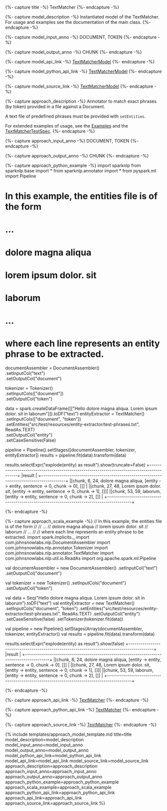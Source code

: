 {%- capture title -%}
TextMatcher
{%- endcapture -%}

{%- capture model_description -%}
Instantiated model of the TextMatcher.
For usage and examples see the documentation of the main class.
{%- endcapture -%}

{%- capture model_input_anno -%}
DOCUMENT, TOKEN
{%- endcapture -%}

{%- capture model_output_anno -%}
CHUNK
{%- endcapture -%}

{%- capture model_api_link -%}
[TextMatcherModel](/api/com/johnsnowlabs/nlp/annotators/TextMatcherModel)
{%- endcapture -%}

{%- capture model_python_api_link -%}
[TextMatcherModel](/api/python/reference/autosummary/sparknlp/annotator/matcher/text_matcher/index.html#sparknlp.annotator.matcher.text_matcher.TextMatcherModel)
{%- endcapture -%}

{%- capture model_source_link -%}
[TextMatcherModel](https://github.com/JohnSnowLabs/spark-nlp/tree/master/src/main/scala/com/johnsnowlabs/nlp/annotators/TextMatcherModel.scala)
{%- endcapture -%}

{%- capture approach_description -%}
Annotator to match exact phrases (by token) provided in a file against a Document.

A text file of predefined phrases must be provided with `setEntities`.


For extended examples of usage, see the [Examples](https://github.com/JohnSnowLabs/spark-nlp/blob/master/example/python/annotation/text/english/text-matcher-pipeline/extractor.ipynb)
and the [TextMatcherTestSpec](https://github.com/JohnSnowLabs/spark-nlp/blob/master/src/test/scala/com/johnsnowlabs/nlp/annotators/TextMatcherTestSpec.scala).
{%- endcapture -%}

{%- capture approach_input_anno -%}
DOCUMENT, TOKEN
{%- endcapture -%}

{%- capture approach_output_anno -%}
CHUNK
{%- endcapture -%}

{%- capture approach_python_example -%}
import sparknlp
from sparknlp.base import *
from sparknlp.annotator import *
from pyspark.ml import Pipeline
# In this example, the entities file is of the form
#
# ...
# dolore magna aliqua
# lorem ipsum dolor. sit
# laborum
# ...
#
# where each line represents an entity phrase to be extracted.

documentAssembler = DocumentAssembler() \
    .setInputCol("text") \
    .setOutputCol("document")

tokenizer = Tokenizer() \
    .setInputCols(["document"]) \
    .setOutputCol("token")

data = spark.createDataFrame([["Hello dolore magna aliqua. Lorem ipsum dolor. sit in laborum"]]).toDF("text")
entityExtractor = TextMatcher() \
    .setInputCols(["document", "token"]) \
    .setEntities("src/test/resources/entity-extractor/test-phrases.txt", ReadAs.TEXT) \
    .setOutputCol("entity") \
    .setCaseSensitive(False)

pipeline = Pipeline().setStages([documentAssembler, tokenizer, entityExtractor])
results = pipeline.fit(data).transform(data)

results.selectExpr("explode(entity) as result").show(truncate=False)
+------------------------------------------------------------------------------------------+
|result                                                                                    |
+------------------------------------------------------------------------------------------+
|[chunk, 6, 24, dolore magna aliqua, [entity -> entity, sentence -> 0, chunk -> 0], []]    |
|[chunk, 27, 48, Lorem ipsum dolor. sit, [entity -> entity, sentence -> 0, chunk -> 1], []]|
|[chunk, 53, 59, laborum, [entity -> entity, sentence -> 0, chunk -> 2], []]               |
+------------------------------------------------------------------------------------------+

{%- endcapture -%}

{%- capture approach_scala_example -%}
// In this example, the entities file is of the form
//
// ...
// dolore magna aliqua
// lorem ipsum dolor. sit
// laborum
// ...
//
// where each line represents an entity phrase to be extracted.
import spark.implicits._
import com.johnsnowlabs.nlp.DocumentAssembler
import com.johnsnowlabs.nlp.annotator.Tokenizer
import com.johnsnowlabs.nlp.annotator.TextMatcher
import com.johnsnowlabs.nlp.util.io.ReadAs
import org.apache.spark.ml.Pipeline

val documentAssembler = new DocumentAssembler()
  .setInputCol("text")
  .setOutputCol("document")

val tokenizer = new Tokenizer()
  .setInputCols("document")
  .setOutputCol("token")

val data = Seq("Hello dolore magna aliqua. Lorem ipsum dolor. sit in laborum").toDF("text")
val entityExtractor = new TextMatcher()
  .setInputCols("document", "token")
  .setEntities("src/test/resources/entity-extractor/test-phrases.txt", ReadAs.TEXT)
  .setOutputCol("entity")
  .setCaseSensitive(false)
  .setTokenizer(tokenizer.fit(data))

val pipeline = new Pipeline().setStages(Array(documentAssembler, tokenizer, entityExtractor))
val results = pipeline.fit(data).transform(data)

results.selectExpr("explode(entity) as result").show(false)
+------------------------------------------------------------------------------------------+
|result                                                                                    |
+------------------------------------------------------------------------------------------+
|[chunk, 6, 24, dolore magna aliqua, [entity -> entity, sentence -> 0, chunk -> 0], []]    |
|[chunk, 27, 48, Lorem ipsum dolor. sit, [entity -> entity, sentence -> 0, chunk -> 1], []]|
|[chunk, 53, 59, laborum, [entity -> entity, sentence -> 0, chunk -> 2], []]               |
+------------------------------------------------------------------------------------------+

{%- endcapture -%}

{%- capture approach_api_link -%}
[TextMatcher](/api/com/johnsnowlabs/nlp/annotators/TextMatcher)
{%- endcapture -%}

{%- capture approach_python_api_link -%}
[TextMatcher](/api/python/reference/autosummary/sparknlp/annotator/matcher/text_matcher/index.html#sparknlp.annotator.matcher.text_matcher.TextMatcher)
{%- endcapture -%}

{%- capture approach_source_link -%}
[TextMatcher](https://github.com/JohnSnowLabs/spark-nlp/tree/master/src/main/scala/com/johnsnowlabs/nlp/annotators/TextMatcher.scala)
{%- endcapture -%}


{% include templates/approach_model_template.md
title=title
model_description=model_description
model_input_anno=model_input_anno
model_output_anno=model_output_anno
model_python_api_link=model_python_api_link
model_api_link=model_api_link
model_source_link=model_source_link
approach_description=approach_description
approach_input_anno=approach_input_anno
approach_output_anno=approach_output_anno
approach_python_example=approach_python_example
approach_scala_example=approach_scala_example
approach_python_api_link=approach_python_api_link
approach_api_link=approach_api_link
approach_source_link=approach_source_link
%}
